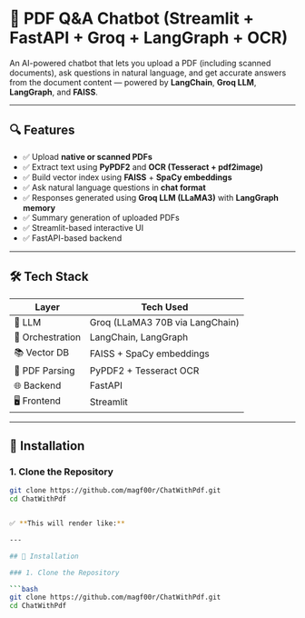 # 📄 PDF Q&A Chatbot (Streamlit + FastAPI + Groq + LangGraph + OCR)

An AI-powered chatbot that lets you upload a PDF (including scanned documents), ask questions in natural language, and get accurate answers from the document content — powered by **LangChain**, **Groq LLM**, **LangGraph**, and **FAISS**.

---

## 🔍 Features

- ✅ Upload **native or scanned PDFs**
- ✅ Extract text using **PyPDF2** and **OCR (Tesseract + pdf2image)**
- ✅ Build vector index using **FAISS** + **SpaCy embeddings**
- ✅ Ask natural language questions in **chat format**
- ✅ Responses generated using **Groq LLM (LLaMA3)** with **LangGraph memory**
- ✅ Summary generation of uploaded PDFs
- ✅ Streamlit-based interactive UI
- ✅ FastAPI-based backend

---

## 🛠️ Tech Stack

| Layer        | Tech Used                        |
|--------------|----------------------------------|
| 🧠 LLM       | Groq (LLaMA3 70B via LangChain)  |
| 🔗 Orchestration | LangChain, LangGraph         |
| 📚 Vector DB | FAISS + SpaCy embeddings         |
| 📄 PDF Parsing | PyPDF2 + Tesseract OCR         |
| 🌐 Backend   | FastAPI                          |
| 🖥️ Frontend  | Streamlit                        |

---

## 🚀 Installation

### 1. Clone the Repository

```bash
git clone https://github.com/magf00r/ChatWithPdf.git
cd ChatWithPdf


✅ **This will render like:**

---

## 🚀 Installation

### 1. Clone the Repository

```bash
git clone https://github.com/magf00r/ChatWithPdf.git
cd ChatWithPdf

